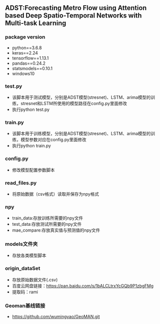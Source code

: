 ## ADST:Forecasting Metro Flow using Attention based Deep Spatio-Temporal Networks with Multi-task Learning

### package version
* python==3.6.8
* keras==2.24
* tensorflow==1.13.1
* pandas==0.24.2
* statsmodels==0.10.1
* windows10

### test.py
* 该脚本用于测试模型，分别是ADST模型(stresnet)、LSTM、arima模型的训练，stresnet和LSTM所使用的模型路径在config.py里面修改
* 执行python test.py

### train.py
* 该脚本用于训练模型，分别是ADST模型(stresnet)、LSTM、arima模型的训练，模型参数对应在config.py里面修改
* 执行python train.py

### config.py
* 修改模型配置参数脚本

### read_files.py
* 将原始数据（csv格式）读取并保存为npy格式

### npy
* train_data:存放训练所需要的npy文件
* test_data:存放测试所需要的npy文件
* mae_compare:存放真实值与预测值的npy文件

### models文件夹
* 存放各类模型脚本

### origin_dataSet
* 存放原始数据文件(.csv)
* 百度云网盘链接：https://pan.baidu.com/s/1bALCLtrxYcGQb9P1zbgFMg 
* 提取码：rami


### Geoman基线链接
* https://github.com/wumingyao/GeoMAN.git



